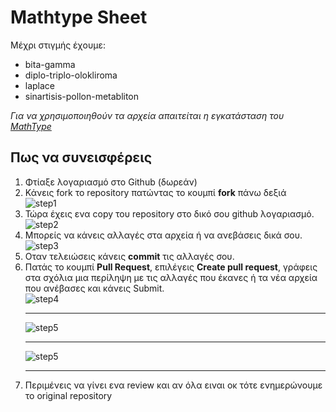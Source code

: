 # Mathtype Sheet

Μέχρι στιγμής έχουμε:
- bita-gamma 
- diplo-triplo-olokliroma
- laplace
- sinartisis-pollon-metabliton

*Για να χρησιμοποιηθούν τα αρχεία απαιτείται η εγκατάσταση του [MathType](https://store.wiris.com/en/products/mathtype/download)* 

## Πως να συνεισφέρεις
1. Φτίαξε λογαριασμό στο Github (δωρεάν)
2. Κάνεις fork το repository πατώντας το κουμπί **fork** πάνω δεξιά <br>
![step1](https://i.imgur.com/CctOs1d.png)
3. Τώρα έχεις ενα copy του repository στο δικό σου github λογαριασμό. <br>
![step2](https://i.imgur.com/m3E6mxF.png)
4. Μπορείς να κάνεις αλλαγές στα αρχεία ή να ανεβάσεις δικά σου.
![step3](https://i.imgur.com/uOo7p2y.png)
5. Οταν τελειώσεις κάνεις **commit** τις αλλαγές σου.
6. Πατάς το κουμπί **Pull Request**, επιλέγεις **Create pull request**, γράφεις στα σχόλια μια περίληψη με τις αλλαγές που έκανες ή τα νέα αρχεία που ανέβασες και κάνεις Submit. <br>
![step4](https://i.imgur.com/WfKDyOF.png) <hr>
![step5](https://i.imgur.com/GtggdFK.png) <hr>
![step5](https://i.imgur.com/M84n1wX.png) <hr>
7. Περιμένεις να γίνει ενα review και αν όλα ειναι οκ τότε ενημερώνουμε το original repository <br>
